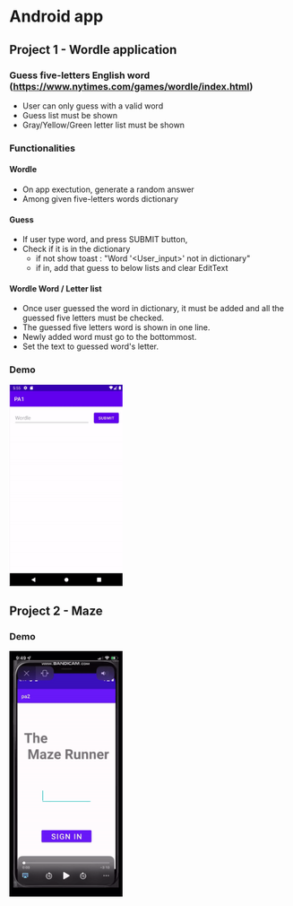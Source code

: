 # Android app

## Project 1 - Wordle application

### Guess five-letters English word (https://www.nytimes.com/games/wordle/index.html)
- User can only guess with a valid word
- Guess list must be shown
- Gray/Yellow/Green letter list must be shown

### Functionalities
#### Wordle
- On app exectution, generate a random answer
- Among given five-letters words dictionary

#### Guess
- If user type word, and press SUBMIT button, 
- Check if it is in the dictionary 
  - if not show toast : "Word '<User_input>' not in dictionary"
  - if in, add that guess to below lists and clear EditText
    
#### Wordle Word / Letter list
- Once user guessed the word in dictionary, it must be added and all the guessed five letters must be checked.
- The guessed five letters word is shown in one line.
- Newly added word must go to the bottommost.
- Set the text to guessed word's letter.

### Demo
<img src="./img/pa1.gif" width="40%" height="40%"/>

## Project 2 - Maze

### Demo
<img src="./img/pa2.gif" width="40%" height="40%"/>
